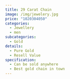 ```yaml
---
title: 29 Carat Chain
image: /img/jewelery.jpg
price: "1020304050"
categories:
  - Jewellery
  - men
subcategories:
  - Gold
details:
  - Pure Gold
  - Resell Value
specification:
  - Can be sold anywhere
  - Best gold chain in town
---
```

